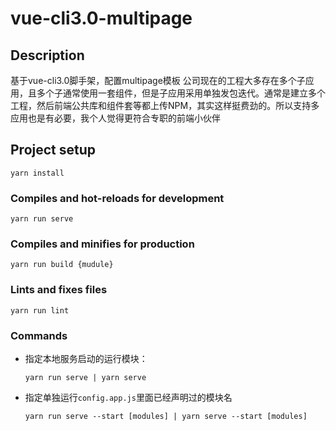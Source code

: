 # vue-cli3.0-multipage

## Description
基于vue-cli3.0脚手架，配置multipage模板
公司现在的工程大多存在多个子应用，且多个子通常使用一套组件，但是子应用采用单独发包迭代。通常是建立多个工程，然后前端公共库和组件套等都上传NPM，其实这样挺费劲的。所以支持多应用也是有必要，我个人觉得更符合专职的前端小伙伴

## Project setup
```
yarn install
```

### Compiles and hot-reloads for development
```
yarn run serve
```

### Compiles and minifies for production
```
yarn run build {mudule}
```

### Lints and fixes files
```
yarn run lint
```

### Commands
- 指定本地服务启动的运行模块：

	```
	yarn run serve | yarn serve
	```

- 指定单独运行`config.app.js`里面已经声明过的模块名

	```
	yarn run serve --start [modules] | yarn serve --start [modules]
	```